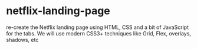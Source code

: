 # netflix-landing-page
re-create the Netflix landing page using HTML, CSS and a bit of JavaScript for the tabs. We will use modern CSS3+ techniques like Grid, Flex, overlays, shadows, etc
